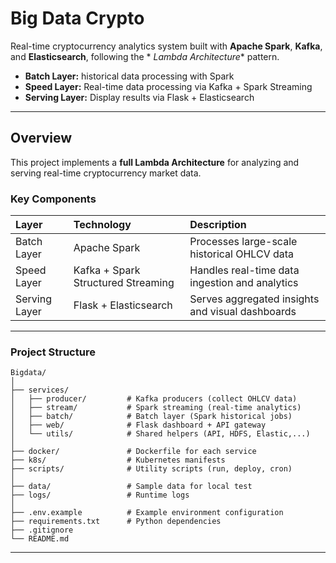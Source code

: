 # Big Data Crypto

Real-time cryptocurrency analytics system built with **Apache Spark**, **Kafka**, and **Elasticsearch**, following the *
*Lambda Architecture** pattern.

- **Batch Layer:** historical data processing with Spark
- **Speed Layer:** Real-time data processing via Kafka + Spark Streaming
- **Serving Layer:** Display results via Flask + Elasticsearch

---

## Overview

This project implements a **full Lambda Architecture** for analyzing and serving real-time cryptocurrency market data.

### Key Components

| Layer         | Technology                         | Description                                      |
|:--------------|:-----------------------------------|:-------------------------------------------------|
| Batch Layer   | Apache Spark                       | Processes large-scale historical OHLCV data      |
| Speed Layer   | Kafka + Spark Structured Streaming | Handles real-time data ingestion and analytics   |
| Serving Layer | Flask + Elasticsearch              | Serves aggregated insights and visual dashboards |

---

### Project Structure

```
Bigdata/
│
├── services/
│   ├── producer/         # Kafka producers (collect OHLCV data)
│   ├── stream/           # Spark streaming (real-time analytics)
│   ├── batch/            # Batch layer (Spark historical jobs)
│   ├── web/              # Flask dashboard + API gateway
│   └── utils/            # Shared helpers (API, HDFS, Elastic,...)
│
├── docker/               # Dockerfile for each service
├── k8s/                  # Kubernetes manifests
├── scripts/              # Utility scripts (run, deploy, cron)
│
├── data/                 # Sample data for local test
├── logs/                 # Runtime logs
│
├── .env.example          # Example environment configuration
├── requirements.txt      # Python dependencies
├── .gitignore
└── README.md
```

---